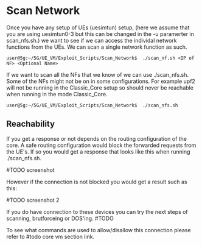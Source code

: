 # Scan Network

Once you have any setup of UEs (uesimtun) setup, (here we assume that you are using uesimtun0-3 but this can be changed in the -u paramerter in scan_nfs.sh.) we want to see if we can access the individal network functions from the UEs. We can scan a single network function as such.

```
user@5g:~/5G/UE_VM/Exploit_Scripts/Scan_Network$  ./scan_nf.sh <IP of NF> <Optional Name>

```

If we want to scan all the NFs that we know of we can use ./scan\_nfs.sh. Some of the NFs might not be on in some configurations. For example upf2 will not be running in the Classic\_Core setup so should never be reachable when running in the mode Classic\_Core.

```
user@5g:~/5G/UE_VM/Exploit_Scripts/Scan_Network$  ./scan_nfs.sh
```

## Reachability

If you get a response or not depends on the routing configuration of the core. A safe routing configuration would block the forwarded requests from the UE's. If so you would get a response that looks like this when running ./scan\_nfs.sh.

#TODO screenshot

However if the connection is not blocked you would get a result such as this:

#TODO screenshot 2

If you do have connection to these devices you can try the next steps of scanning, brutforceing or DOS'ing. #TODO 


To see what commands are used to allow/disallow this connection please refer to #todo core vm section link.



